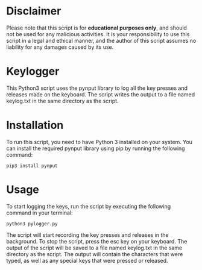 # Disclaimer
Please note that this script is for **educational purposes only**, and should not be used for any malicious activities. It is your responsibility to use this script in a legal and ethical manner, and the author of this script assumes no liability for any damages caused by its use.

# Keylogger
This Python3 script uses the pynput library to log all the key presses and releases made on the keyboard. The script writes the output to a file named keylog.txt in the same directory as the script.

# Installation
To run this script, you need to have Python 3 installed on your system. You can install the required pynput library using pip by running the following command:
```
pip3 install pynput
```

# Usage
To start logging the keys, run the script by executing the following command in your terminal:
```
python3 pylogger.py
```

The script will start recording the key presses and releases in the background. To stop the script, press the esc key on your keyboard.
The output of the script will be saved to a file named keylog.txt in the same directory as the script. The output will contain the characters that were typed, as well as any special keys that were pressed or released.
